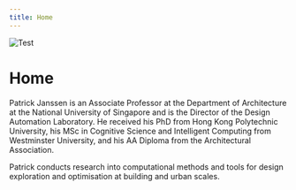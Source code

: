 ```yaml
---
title: Home
---
```


![Test](1-IMG_4903.JPG)

# Home

Patrick Janssen is an Associate Professor at the Department of Architecture at the National University of Singapore and is the Director of the Design Automation Laboratory. He received his PhD from Hong Kong Polytechnic University, his MSc in Cognitive Science and Intelligent Computing from Westminster University, and his AA Diploma from the Architectural Association. 

Patrick conducts research into computational methods and tools for design exploration and optimisation at building and urban scales. 


